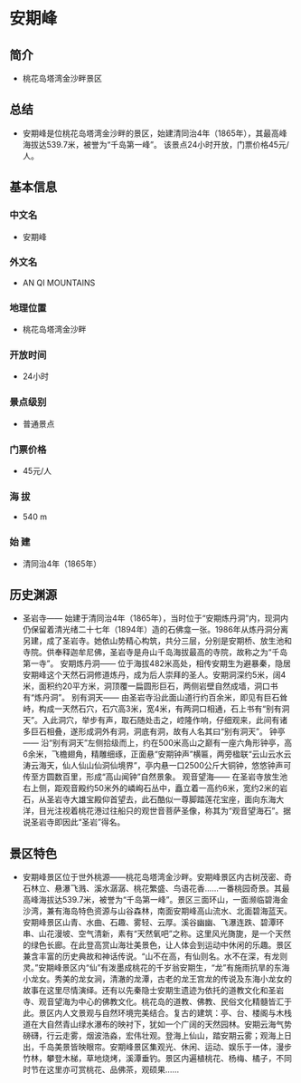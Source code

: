 # 安期峰
## 简介
- 桃花岛塔湾金沙畔景区
## 总结
- 安期峰是位桃花岛塔湾金沙畔的景区，始建清同治4年（1865年），其最高峰海拔达539.7米，被誉为“千岛第一峰”。 该景点24小时开放，门票价格45元/人。
## 基本信息
### 中文名
- 安期峰
### 外文名
- AN QI MOUNTAINS
### 地理位置
- 桃花岛塔湾金沙畔
### 开放时间
- 24小时
### 景点级别
- 普通景点
### 门票价格
- 45元/人
### 海    拔
- 540 m
### 始    建
- 清同治4年（1865年）
## 历史渊源
- 圣岩寺—— 始建于清同治4年（1865年），当时位于“安期炼丹洞”内，现洞内仍保留着清光绪二十七年（1894年）造的石佛龛一张。1986年从炼丹洞分离另建，成了圣岩寺。她依山势精心构筑，共分三层，分别是安期桥、放生池和寺院。供奉释迦牟尼佛，圣岩寺是舟山千岛海拔最高的寺院，故称之为“千岛第一寺”。 安期炼丹洞—— 位于海拔482米高处，相传安期生为避暴秦，隐居安期峰这个天然石洞修道炼丹，成为后人崇拜的圣人。安期洞深约5米，阔4米，面积约20平方米，洞顶覆一扁圆形巨石，两侧岩壁自然成墙，洞口书有“炼丹洞”。 别有洞天—— 由圣岩寺沿此面山道行约百余米，即见有巨石耸峙，构成一天然石穴，石穴高3米，宽4米，有两洞口相通，石上书有“别有洞天”。入此洞穴，举步有声，取石随处击之，崆隆作响，仔细观来，此间有诸多巨石相叠，遂形成洞外有洞，洞底有洞，故有人名其曰“别有洞天”。 钟亭—— 沿“别有洞天”左侧拾级而上，约在500米高山之巅有一座六角形钟亭，高6余米，飞檐翅角，精雕细琢，正面悬“安期钟声”横匾，两旁楹联“云山云水云涛云海天，仙人仙山仙洞仙境界”，亭内悬一口2500公斤大铜钟，悠悠钟声可传至方圆数百里，形成“高山闻钟”自然景象。 观音望海—— 在圣岩寺放生池右上侧，距观音殿约50米外的嶙峋石丛中，矗立着一高约6米，宽约2米的岩石，从圣岩寺大雄宝殿仰首望去，此石酷似一尊脚踏莲花宝座，面向东海大洋，目光注视着桃花港过往船只的观世音菩萨圣像，称其为“观音望海石”。据说圣岩寺即因此“圣岩”得名。
## 景区特色
- 安期峰景区位于世外桃源——桃花岛塔湾金沙畔。安期峰景区内古树茂密、奇石林立、悬瀑飞溅、溪水潺潺、桃花繁盛、鸟语花香……一番桃园奇景。其最高峰海拔达539.7米，被誉为“千岛第一峰”。景区三面环山，一面濒临碧海金沙湾，兼有海岛特色资源与山谷森林，南面安期峰高山流水、北面碧海蓝天。安期峰景区山青、水曲、石趣、雾轻、云厚。溪谷幽幽、飞瀑连跌、碧潭环串、山花漫坡、空气清新，素有“天然氧吧”之称。这里风光旖旎，是一个天然的绿色长廊。在此登高赏山海壮美景色，让人体会到运动中休闲的乐趣。景区兼含丰富的历史典故和神话传说。“山不在高，有仙则名。水不在深，有龙则灵。”安期峰景区内“仙”有泼墨成桃花的千岁翁安期生，“龙”有施雨抗旱的东海小龙女。秀美的龙女涧，清澈的龙潭，古老的龙王宫龙的传说及东海小龙女的故事在这里尽情演绎。还有以先秦隐士安期生遗迹为依托的道教文化和圣岩寺、观音望海为中心的佛教文化。桃花岛的道教、佛教、民俗文化精髓皆汇于此。景区内人文景观与自然环境完美结合。复古的建筑：亭、台、楼阁与木栈道在大自然青山绿水瀑布的映衬下，犹如一个广阔的天然园林。安期云海气势磅礴，行云走雾，烟波浩淼，宏伟壮观。登海上仙山，踏安期云雾；观海上日出，千岛美景皆映眼帘。安期峰景区集观光、休闲、运动、娱乐于一体，漫步竹林，攀登木梯，草地烧烤，溪潭垂钓。景区内遍植桃花、杨梅、橘子，不同时节在这里亦可赏桃花、品佛茶，观硕果……